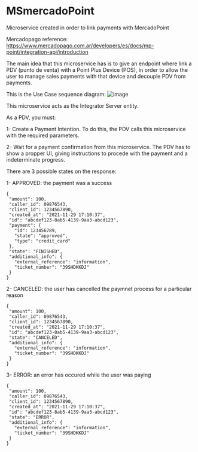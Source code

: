 # MSmercadoPoint
Microservice created in order to link payments with MercadoPoint

Mercadopago reference: https://www.mercadopago.com.ar/developers/es/docs/mp-point/integration-api/introduction

The main idea that this microservice has is to give an endpoint where link a PDV (punto de venta) with a Point Plus Device (POS), in order to allow the user to manage sales payments with that device and decouple PDV from payments.

This is the Use Case sequence diagram:
![image](https://user-images.githubusercontent.com/66323499/176477365-ebe93b07-1e8b-4b3e-a39e-dea9792f9f39.png)

This microservice acts as the Integrator Server entity.

As a PDV, you must:

1- Create a Payment Intention. To do this, the PDV calls this microservice with the required parameters.

2- Wait for a payment confirmation from this microservice. The PDV has to show a propper UI, giving instructions to procede with the payment and a  indeterminate progress.

There are 3 possible states on the response:

1- APPROVED: the payment was a success
```
{
 "amount": 100,
 "caller_id": 09876543,
 "client_id": 1234567890,
 "created_at": "2021-11-29 17:10:37",
 "id": "abcdef123-8ab5-4139-9aa3-abcd123",
 "payment": {
   "id": 123456789,
   "state": "approved",
   "type": "credit_card"
 },
 "state": "FINISHED",
 "additional_info": {
   "external_reference": "information",
   "ticket_number": "39SHDKKDJ"
 }
}
```

2- CANCELED: the user has cancelled the paymnet process for a particular reason
```
{
 "amount": 100,
 "caller_id": 09876543,
 "client_id": 1234567890,
 "created_at": "2021-11-29 17:10:37",
 "id": "abcdef123-8ab5-4139-9aa3-abcd123",
 "state": "CANCELED",
 "additional_info": {
   "external_reference": "information",
   "ticket_number": "39SHDKKDJ"
 }
}
```

3- ERROR: an error has occured while the user was paying
```
{
 "amount": 100,
 "caller_id": 09876543,
 "client_id": 1234567890,
 "created_at": "2021-11-29 17:10:37",
 "id": "abcdef123-8ab5-4139-9aa3-abcd123",
 "state": "ERROR",
 "additional_info": {
   "external_reference": "information",
   "ticket_number": "39SHDKKDJ"
 }
}
```
